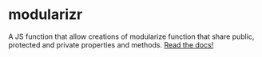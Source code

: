 # modularizr
A JS function that allow creations of modularize function that share public, protected and private properties and methods.
[Read the docs!](http://fakkio84.github.io/modularizr/)
